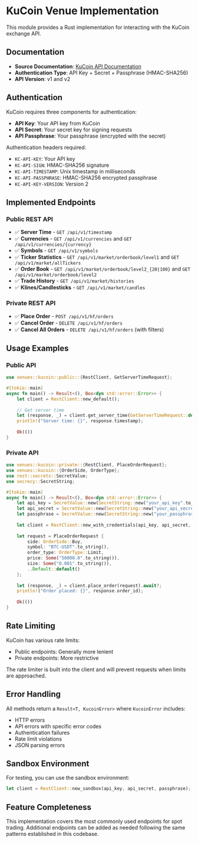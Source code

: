 # KuCoin Venue Implementation

This module provides a Rust implementation for interacting with the KuCoin exchange API.

## Documentation

- **Source Documentation**: [KuCoin API Documentation](https://docs.kucoin.com/)
- **Authentication Type**: API Key + Secret + Passphrase (HMAC-SHA256)
- **API Version**: v1 and v2

## Authentication

KuCoin requires three components for authentication:

- **API Key**: Your API key from KuCoin
- **API Secret**: Your secret key for signing requests
- **API Passphrase**: Your passphrase (encrypted with the secret)

Authentication headers required:

- `KC-API-KEY`: Your API key
- `KC-API-SIGN`: HMAC-SHA256 signature
- `KC-API-TIMESTAMP`: Unix timestamp in milliseconds
- `KC-API-PASSPHRASE`: HMAC-SHA256 encrypted passphrase
- `KC-API-KEY-VERSION`: Version 2

## Implemented Endpoints

### Public REST API

- ✅ **Server Time** - `GET /api/v1/timestamp`
- ✅ **Currencies** - `GET /api/v1/currencies` and `GET /api/v1/currencies/{currency}`
- ✅ **Symbols** - `GET /api/v1/symbols`
- ✅ **Ticker Statistics** - `GET /api/v1/market/orderbook/level1` and `GET /api/v1/market/allTickers`
- ✅ **Order Book** - `GET /api/v1/market/orderbook/level2_{20|100}` and `GET /api/v1/market/orderbook/level2`
- ✅ **Trade History** - `GET /api/v1/market/histories`
- ✅ **Klines/Candlesticks** - `GET /api/v1/market/candles`

### Private REST API

- ✅ **Place Order** - `POST /api/v1/hf/orders`
- ✅ **Cancel Order** - `DELETE /api/v1/hf/orders`
- ✅ **Cancel All Orders** - `DELETE /api/v1/hf/orders` (with filters)

## Usage Examples

### Public API

```rust
use venues::kucoin::public::{RestClient, GetServerTimeRequest};

#[tokio::main]
async fn main() -> Result<(), Box<dyn std::error::Error>> {
    let client = RestClient::new_default();
    
    // Get server time
    let (response, _) = client.get_server_time(GetServerTimeRequest::default()).await?;
    println!("Server time: {}", response.timestamp);
    
    Ok(())
}
```

### Private API

```rust
use venues::kucoin::private::{RestClient, PlaceOrderRequest};
use venues::kucoin::{OrderSide, OrderType};
use rest::secrets::SecretValue;
use secrecy::SecretString;

#[tokio::main]
async fn main() -> Result<(), Box<dyn std::error::Error>> {
    let api_key = SecretValue::new(SecretString::new("your_api_key".to_string()));
    let api_secret = SecretValue::new(SecretString::new("your_api_secret".to_string()));
    let passphrase = SecretValue::new(SecretString::new("your_passphrase".to_string()));
    
    let client = RestClient::new_with_credentials(api_key, api_secret, passphrase);
    
    let request = PlaceOrderRequest {
        side: OrderSide::Buy,
        symbol: "BTC-USDT".to_string(),
        order_type: OrderType::Limit,
        price: Some("50000.0".to_string()),
        size: Some("0.001".to_string()),
        ..Default::default()
    };
    
    let (response, _) = client.place_order(request).await?;
    println!("Order placed: {}", response.order_id);
    
    Ok(())
}
```

## Rate Limiting

KuCoin has various rate limits:

- Public endpoints: Generally more lenient
- Private endpoints: More restrictive

The rate limiter is built into the client and will prevent requests when limits are approached.

## Error Handling

All methods return a `Result<T, KucoinError>` where `KucoinError` includes:

- HTTP errors
- API errors with specific error codes
- Authentication failures
- Rate limit violations
- JSON parsing errors

## Sandbox Environment

For testing, you can use the sandbox environment:

```rust
let client = RestClient::new_sandbox(api_key, api_secret, passphrase);
```

## Feature Completeness

This implementation covers the most commonly used endpoints for spot trading. Additional endpoints can be added as needed following the same patterns established in this codebase.
